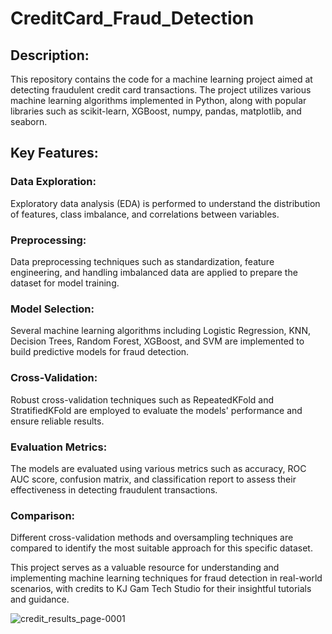 # CreditCard_Fraud_Detection

## Description:
This repository contains the code for a machine learning project aimed at detecting fraudulent credit card transactions. The project utilizes various machine learning algorithms implemented in Python, along with popular libraries such as scikit-learn, XGBoost, numpy, pandas, matplotlib, and seaborn.

## Key Features:

### Data Exploration: 
Exploratory data analysis (EDA) is performed to understand the distribution of features, class imbalance, and correlations between variables.

### Preprocessing: 
Data preprocessing techniques such as standardization, feature engineering, and handling imbalanced data are applied to prepare the dataset for model training.

### Model Selection: 
Several machine learning algorithms including Logistic Regression, KNN, Decision Trees, Random Forest, XGBoost, and SVM are implemented to build predictive models for fraud detection.

### Cross-Validation: 
Robust cross-validation techniques such as RepeatedKFold and StratifiedKFold are employed to evaluate the models' performance and ensure reliable results.

### Evaluation Metrics: 
The models are evaluated using various metrics such as accuracy, ROC AUC score, confusion matrix, and classification report to assess their effectiveness in detecting fraudulent transactions.

### Comparison: 
Different cross-validation methods and oversampling techniques are compared to identify the most suitable approach for this specific dataset.


This project serves as a valuable resource for understanding and implementing machine learning techniques for fraud detection in real-world scenarios, with credits to KJ Gam Tech Studio for their insightful tutorials and guidance.

![credit_results_page-0001](https://github.com/PradhakshanaD/CreditCard_Fraud_Detection/assets/124412733/72ceaf51-9435-410d-8580-ca28c30b4747)
